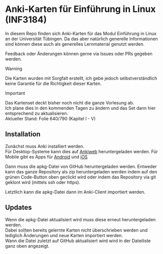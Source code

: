 # Anki-Karten für Einführung in Linux (INF3184)
In diesem Repo finden sich Anki-Karten für das Modul Einführung in Linux an der Universität Tübingen.
Da das aber natürlich generelle Informationen sind können diese auch als generelles Lernmaterial genutzt werden.

Feedback oder Änderungen können gerne via Issues oder PRs gegeben werden.

> [!WARNING]
> Die Karten wurden mit Sorgfalt erstellt, ich gebe jedoch selbstverständlich keine Garantie für die Richtigkeit dieser Karten.

> [!IMPORTANT]
> Das Kartenset deckt bisher noch nicht die ganze Vorlesung ab.  
> Ich plane dies in den kommenden Tagen zu ändern und das Set dann hier entsprechend zu aktualisieren.  
> Aktueller Stand: Folie 640/790 (Kapitel I - V)

## Installation
Zunächst muss Anki installiert werden.  
Für Desktop-Systeme kann dies auf [Ankiweb](https://apps.ankiweb.net/) heruntergeladen werden.
Für Mobile gibt es Apps für [Android](https://play.google.com/store/apps/details?id=com.ichi2.anki&pli=1) und [iOS](https://apps.apple.com/us/app/ankimobile-flashcards/id373493387)

Dann muss die apkg-Datei von GitHub heruntergeladen werden.
Entweder kann das ganze Repository als zip heruntergeladen werden indem auf den grünen Code-Button oben geclickt wird oder indem das Repository via git geklont wird (mittels ssh oder https).

Letztlich kann die apkg-Datei dann im Anki-Client importiert werden.

## Updates
Wenn die apkg-Datei aktualisiert wird muss diese erneut heruntergeladen werden.  
Dabei sollten bereits gelernte Karten nicht überschrieben werden und lediglich Änderungen und neue Karten importiert werden.  
Wann die Datei zuletzt auf GitHub aktualisiert wird wird in der Dateiliste ganz oben angezeigt.

